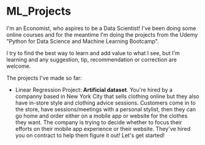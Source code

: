# ML_Projects

I'm an Economist, who aspires to be a Data Scientist! 
I've been doing some online courses and for the meantime I'm doing the projects from the Udemy "Python for Data Science and Machine Learning Bootcamp".

I try to find the best way to learn and add value to what I see, but I'm learning and any suggestion, tip, recommendation or correction are welcome.

The projects I've made so far:

* Linear Regression Project: **Artificial dataset**. 
You're hired by a companny based in New York City that sells clothing online but they also have in-store style and clothing advice sessions. Customers come in to the store, have sessions/meetings with a personal stylist, then they can go home and order either on a mobile app or website for the clothes they want.
The company is trying to decide whether to focus their efforts on their mobile app experience or their website. 
They've hired you on contract to help them figure it out! Let's get started!
